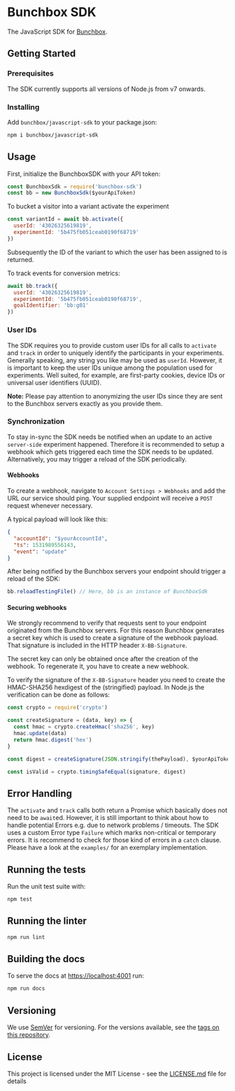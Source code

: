 # Bunchbox SDK

The JavaScript SDK for [Bunchbox](https://bunchbox.co/).

## Getting Started

### Prerequisites

The SDK currently supports all versions of Node.js from v7 onwards.

### Installing

Add `bunchbox/javascript-sdk` to your package.json:

```bash
npm i bunchbox/javascript-sdk
```

## Usage

First, initialize the BunchboxSDK with your API token:

```js
const BunchboxSdk = require('bunchbox-sdk')
const bb = new BunchboxSdk($yourApiToken)
```

To bucket a visitor into a variant activate the experiment

```js
const variantId = await bb.activate({
  userId: '43026325619819',
  experimentId: '5b475fb051ceab0190f68719'
})
```

Subsequently the ID of the variant to which the user has been assigned to is
returned.

To track events for conversion metrics:

```js
await bb.track({
  userId: '43026325619819',
  experimentId: '5b475fb051ceab0190f68719',
  goalIdentifier: 'bb:g01'
})
```

### User IDs

The SDK requires you to provide custom user IDs for all calls to `activate` and
`track` in order to uniquely identify the participants in your experiments.
Generally speaking, any string you like may be used as `userId`. However, it is
important to keep the user IDs unique among the population used for
experiments. Well suited, for example, are first-party cookies, device IDs or
universal user identifiers (UUID).

**Note:** Please pay attention to anonymizing the user IDs since they are sent
to the Bunchbox servers exactly as you provide them.

### Synchronization

To stay in-sync the SDK needs be notified when an update to an active
`server-side` experiment happened. Therefore it is recommended to setup a webhook
which gets triggered each time the SDK needs to be updated. Alternatively, you
may trigger a reload of the SDK periodically.

#### Webhooks

To create a webhook, navigate to `Account Settings > Webhooks` and add the URL
our service should ping. Your supplied endpoint will receive a `POST` request
whenever necessary.

A typical payload will look like this:

```json
{
  "accountId": "$yourAccountId",
  "ts": 1531989556143,
  "event": "update"
}
```

After being notified by the Bunchbox servers your endpoint should trigger a
reload of the SDK:

```js
bb.reloadTestingFile() // Here, bb is an instance of BunchboxSdk
```

#### Securing webhooks

We strongly recommend to verify that requests sent to your endpoint originated
from the Bunchbox servers. For this reason Bunchbox generates a secret key
which is used to create a signature of the webhook payload. That signature is
included in the HTTP header `X-BB-Signature`.

The secret key can only be obtained once after the creation of the webhook. To
regenerate it, you have to create a new webhook.

To verify the signature of the `X-BB-Signature` header you need to create the
HMAC-SHA256 hexdigest of the (stringified) payload. In Node.js the verification
can be done as follows:

```js
const crypto = require('crypto')

const createSignature = (data, key) => {
  const hmac = crypto.createHmac('sha256', key)
  hmac.update(data)
  return hmac.digest('hex')
}

const digest = createSignature(JSON.stringify(thePayload), $yourApiToken)

const isValid = crypto.timingSafeEqual(signature, digest)
```

## Error Handling

The `activate` and `track` calls both return a Promise which basically does not
need to be `await`ed. However, it is still important to think about how to
handle potential Errors e.g. due to network problems / timeouts. The SDK uses a
custom Error type `Failure` which marks non-critical or temporary errors. It is
recommend to check for those kind of errors in a `catch` clause. Please have a
look at the `examples/` for an exemplary implementation.

## Running the tests

Run the unit test suite with:

```bash
npm test
```

## Running the linter

```bash
npm run lint
```

## Building the docs

To serve the docs at [https://localhost:4001](https://localhost:4001) run:

```bash
npm run docs
```

## Versioning

We use [SemVer](http://semver.org/) for versioning. For the versions available,
see the [tags on this repository](https://github.com/your/project/tags).

## License

This project is licensed under the MIT License - see the
[LICENSE.md](LICENSE.md) file for details
